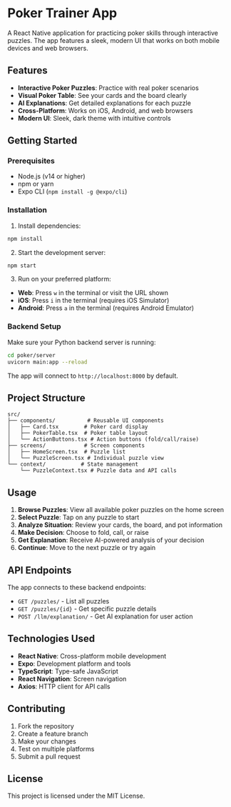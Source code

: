 # Poker Trainer App

A React Native application for practicing poker skills through interactive puzzles. The app features a sleek, modern UI that works on both mobile devices and web browsers.

## Features

- **Interactive Poker Puzzles**: Practice with real poker scenarios
- **Visual Poker Table**: See your cards and the board clearly
- **AI Explanations**: Get detailed explanations for each puzzle
- **Cross-Platform**: Works on iOS, Android, and web browsers
- **Modern UI**: Sleek, dark theme with intuitive controls

## Getting Started

### Prerequisites

- Node.js (v14 or higher)
- npm or yarn
- Expo CLI (`npm install -g @expo/cli`)

### Installation

1. Install dependencies:
```bash
npm install
```

2. Start the development server:
```bash
npm start
```

3. Run on your preferred platform:
- **Web**: Press `w` in the terminal or visit the URL shown
- **iOS**: Press `i` in the terminal (requires iOS Simulator)
- **Android**: Press `a` in the terminal (requires Android Emulator)

### Backend Setup

Make sure your Python backend server is running:

```bash
cd poker/server
uvicorn main:app --reload
```

The app will connect to `http://localhost:8000` by default.

## Project Structure

```
src/
├── components/          # Reusable UI components
│   ├── Card.tsx        # Poker card display
│   ├── PokerTable.tsx  # Poker table layout
│   └── ActionButtons.tsx # Action buttons (fold/call/raise)
├── screens/            # Screen components
│   ├── HomeScreen.tsx  # Puzzle list
│   └── PuzzleScreen.tsx # Individual puzzle view
└── context/           # State management
    └── PuzzleContext.tsx # Puzzle data and API calls
```

## Usage

1. **Browse Puzzles**: View all available poker puzzles on the home screen
2. **Select Puzzle**: Tap on any puzzle to start
3. **Analyze Situation**: Review your cards, the board, and pot information
4. **Make Decision**: Choose to fold, call, or raise
5. **Get Explanation**: Receive AI-powered analysis of your decision
6. **Continue**: Move to the next puzzle or try again

## API Endpoints

The app connects to these backend endpoints:

- `GET /puzzles/` - List all puzzles
- `GET /puzzles/{id}` - Get specific puzzle details
- `POST /llm/explanation/` - Get AI explanation for user action

## Technologies Used

- **React Native**: Cross-platform mobile development
- **Expo**: Development platform and tools
- **TypeScript**: Type-safe JavaScript
- **React Navigation**: Screen navigation
- **Axios**: HTTP client for API calls

## Contributing

1. Fork the repository
2. Create a feature branch
3. Make your changes
4. Test on multiple platforms
5. Submit a pull request

## License

This project is licensed under the MIT License.